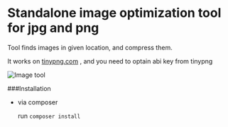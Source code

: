 # Standalone image optimization tool for jpg and png 
Tool finds images in given location, and compress  them.

It works on [tinypng.com](https://tinypng.com/dashboard/developers) , and you need to optain abi key from tinypng 


![Image tool](https://github.com/poznet/bigimagesdoc/screenshot.JPG)


###Installation 
- via composer

  run `composer install`
